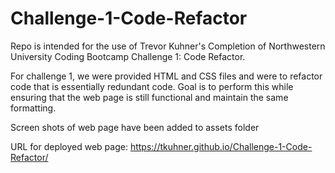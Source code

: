 # Challenge-1-Code-Refactor
Repo is intended for the use of Trevor Kuhner's Completion of Northwestern University Coding Bootcamp Challenge 1: Code Refactor.

For challenge 1, we were provided HTML and CSS files and were to refactor code that is essentially redundant code. Goal is to perform this while ensuring that the web page is still functional and maintain the same formatting.

Screen shots of web page have been added to assets folder

URL for deployed web page: https://tkuhner.github.io/Challenge-1-Code-Refactor/